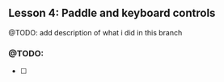 ## Lesson 4: Paddle and keyboard controls
@TODO: add description of what i did in this branch

### @TODO:
- [ ] 
